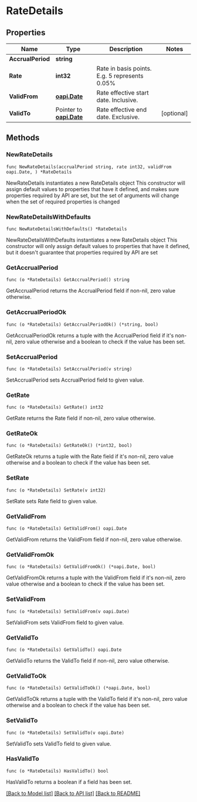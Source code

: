 # RateDetails

## Properties

Name | Type | Description | Notes
------------ | ------------- | ------------- | -------------
**AccrualPeriod** | **string** |  | 
**Rate** | **int32** | Rate in basis points. E.g. 5 represents 0.05% | 
**ValidFrom** | [**oapi.Date**](oapi.Date.md) | Rate effective start date. Inclusive. | 
**ValidTo** | Pointer to [**oapi.Date**](oapi.Date.md) | Rate effective end date. Exclusive. | [optional] 

## Methods

### NewRateDetails

`func NewRateDetails(accrualPeriod string, rate int32, validFrom oapi.Date, ) *RateDetails`

NewRateDetails instantiates a new RateDetails object
This constructor will assign default values to properties that have it defined,
and makes sure properties required by API are set, but the set of arguments
will change when the set of required properties is changed

### NewRateDetailsWithDefaults

`func NewRateDetailsWithDefaults() *RateDetails`

NewRateDetailsWithDefaults instantiates a new RateDetails object
This constructor will only assign default values to properties that have it defined,
but it doesn't guarantee that properties required by API are set

### GetAccrualPeriod

`func (o *RateDetails) GetAccrualPeriod() string`

GetAccrualPeriod returns the AccrualPeriod field if non-nil, zero value otherwise.

### GetAccrualPeriodOk

`func (o *RateDetails) GetAccrualPeriodOk() (*string, bool)`

GetAccrualPeriodOk returns a tuple with the AccrualPeriod field if it's non-nil, zero value otherwise
and a boolean to check if the value has been set.

### SetAccrualPeriod

`func (o *RateDetails) SetAccrualPeriod(v string)`

SetAccrualPeriod sets AccrualPeriod field to given value.


### GetRate

`func (o *RateDetails) GetRate() int32`

GetRate returns the Rate field if non-nil, zero value otherwise.

### GetRateOk

`func (o *RateDetails) GetRateOk() (*int32, bool)`

GetRateOk returns a tuple with the Rate field if it's non-nil, zero value otherwise
and a boolean to check if the value has been set.

### SetRate

`func (o *RateDetails) SetRate(v int32)`

SetRate sets Rate field to given value.


### GetValidFrom

`func (o *RateDetails) GetValidFrom() oapi.Date`

GetValidFrom returns the ValidFrom field if non-nil, zero value otherwise.

### GetValidFromOk

`func (o *RateDetails) GetValidFromOk() (*oapi.Date, bool)`

GetValidFromOk returns a tuple with the ValidFrom field if it's non-nil, zero value otherwise
and a boolean to check if the value has been set.

### SetValidFrom

`func (o *RateDetails) SetValidFrom(v oapi.Date)`

SetValidFrom sets ValidFrom field to given value.


### GetValidTo

`func (o *RateDetails) GetValidTo() oapi.Date`

GetValidTo returns the ValidTo field if non-nil, zero value otherwise.

### GetValidToOk

`func (o *RateDetails) GetValidToOk() (*oapi.Date, bool)`

GetValidToOk returns a tuple with the ValidTo field if it's non-nil, zero value otherwise
and a boolean to check if the value has been set.

### SetValidTo

`func (o *RateDetails) SetValidTo(v oapi.Date)`

SetValidTo sets ValidTo field to given value.

### HasValidTo

`func (o *RateDetails) HasValidTo() bool`

HasValidTo returns a boolean if a field has been set.


[[Back to Model list]](../README.md#documentation-for-models) [[Back to API list]](../README.md#documentation-for-api-endpoints) [[Back to README]](../README.md)



